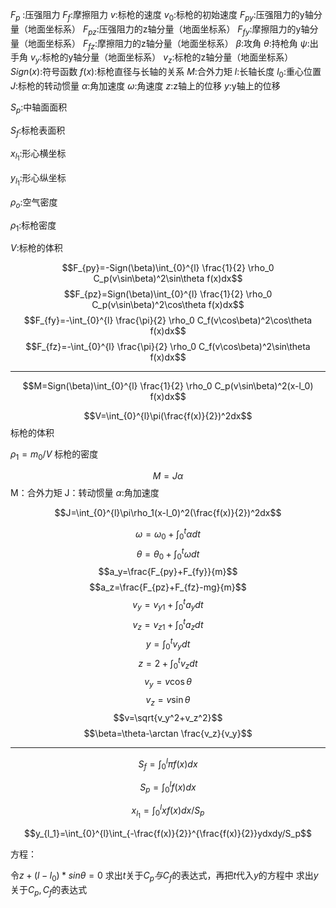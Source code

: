 $F_p$ :压强阻力
$F_f$:摩擦阻力
$v$:标枪的速度
$v_0$:标枪的初始速度
$F_{py}$:压强阻力的y轴分量（地面坐标系）
$F_{pz}$:压强阻力的z轴分量（地面坐标系）
$F_{fy}$:摩擦阻力的y轴分量（地面坐标系）
$F_{fz}$:摩擦阻力的z轴分量（地面坐标系）
$\beta$:攻角
$\theta$:持枪角
$\psi$:出手角
$v_y$:标枪的y轴分量（地面坐标系）
$v_z$:标枪的z轴分量（地面坐标系）
$Sign(x)$:符号函数
$f(x)$:标枪直径与长轴的关系
$M$:合外力矩
$l$:长轴长度
$l_0$:重心位置
$J$:标枪的转动惯量
$\alpha$:角加速度
$\omega$:角速度
$z$:z轴上的位移
$y$:y轴上的位移

$S_p$:中轴面面积

$S_f$:标枪表面积

$x_{l_1}$:形心横坐标

$y_{l_1}$:形心纵坐标

$\rho_o$:空气密度

$\rho_1$:标枪密度

$V$:标枪的体积

$$F_{py}=-Sign(\beta)\int_{0}^{l} \frac{1}{2} \rho_0 C_p(v\sin\beta)^2\sin\theta f(x)dx$$
$$F_{pz}=Sign(\beta)\int_{0}^{l} \frac{1}{2} \rho_0 C_p(v\sin\beta)^2\cos\theta f(x)dx$$
$$F_{fy}=-\int_{0}^{l} \frac{\pi}{2} \rho_0 C_f(v\cos\beta)^2\cos\theta f(x)dx$$
$$F_{fz}=-\int_{0}^{l} \frac{\pi}{2} \rho_0 C_f(v\cos\beta)^2\sin\theta f(x)dx$$

---

$$M=Sign(\beta)\int_{0}^{l} \frac{1}{2} \rho_0 C_p(v\sin\beta)^2(x-l_0) f(x)dx$$

$$V=\int_{0}^{l}\pi(\frac{f(x)}{2})^2dx$$  标枪的体积

$\rho_1=m_0/V$  标枪的密度 

$$M=J\alpha $$   M：合外力矩 J：转动惯量  $\alpha$:角加速度

$$J=\int_{0}^{l}\pi\rho_1(x-l_0)^2(\frac{f(x)}{2})^2dx$$

$$\omega=\omega_0+\int_{0}^{t}\alpha dt$$
$$\theta=\theta_0 +\int_{0}^{t}\omega dt$$
$$a_y=\frac{F_{py}+F_{fy}}{m}$$
$$a_z=\frac{F_{pz}+F_{fz}-mg}{m}$$
$$v_y=v_{y1}+\int_{0}^{t}a_y dt$$
$$v_z=v_{z1}+\int_{0}^{t}a_z dt$$
$$y=\int_{0}^{t}v_y dt $$
$$z=2+\int_{0}^{t} v_z dt$$
$$v_y=v\cos\theta$$
$$v_z=v\sin\theta$$
$$v=\sqrt{v_y^2+v_z^2}$$
$$\beta=\theta-\arctan \frac{v_z}{v_y}$$

---

$$S_f=\int_{0}^{l}\pi f(x)dx$$

$$S_p=\int_{0}^{l}f(x)dx$$

$$x_{l_1}=\int_{0}^{l}xf(x)dx/S_p$$

$$y_{l_1}=\int_{0}^{l}\int_{-\frac{f(x)}{2}}^{\frac{f(x)}{2}}ydxdy/S_p$$

方程：  

令$z+(l-l_0)*sin\theta=0$   求出$t$关于$C_p与C_f$的表达式，再把$t$代入$y$的方程中 求出$y$关于$C_p,C_f$的表达式

